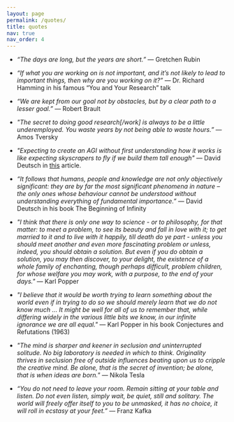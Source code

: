 ```yaml
---
layout: page
permalink: /quotes/
title: quotes
nav: true
nav_order: 4
---
```


- <i>“The days are long, but the years are short.”</i> ― Gretchen Rubin

- <i>“If what you are working on is not important, and it’s not likely to lead to important things, then why are you working on it?”</i> ― Dr. Richard Hamming in his famous “You and Your Research” talk

- <i>“We are kept from our goal not by obstacles, but by a clear path to a lesser goal.”</i> ― Robert Brault

- <i>"The secret to doing good research[/work] is always to be a little underemployed. You waste years by not being able to waste hours.”</i> ― Amos Tversky

- <i>"Expecting to create an AGI without first understanding how it works is like expecting skyscrapers to fly if we build them tall enough"</i> ― David Deutsch in [this](https://aeon.co/essays/how-close-are-we-to-creating-artificial-intelligence) article.

- <i>“It follows that humans, people and knowledge are not only objectively significant: they are by far the most significant phenomena in nature – the only ones whose behaviour cannot be understood without understanding everything of fundamental importance.”</i> ― David Deutsch in his book The Beginning of Infinity

- <i>"I think that there is only one way to science - or to philosophy, for that matter: to meet a problem, to see its beauty and fall in love with it; to get married to it and to live with it happily, till death do ye part - unless you should meet another and even more fascinating problem or unless, indeed, you should obtain a solution. But even if you do obtain a solution, you may then discover, to your delight, the existence of a whole family of enchanting, though perhaps difficult, problem children, for whose welfare you may work, with a purpose, to the end of your days."</i> ― Karl Popper

- <i>"I believe that it would be worth trying to learn something about the world even if in trying to do so we should merely learn that we do not know much ... It might be well for all of us to remember that, while differing widely in the various little bits we know, in our infinite ignorance we are all equal."</i> ― Karl Popper in his book Conjectures and Refutations (1963)

- <i>"The mind is sharper and keener in seclusion and uninterrupted solitude. No big laboratory is needed in which to think. Originality thrives in seclusion free of outside influences beating upon us to cripple the creative mind. Be alone, that is the secret of invention; be alone, that is when ideas are born."</i> ― Nikola Tesla

- <i>“You do not need to leave your room. Remain sitting at your table and listen. Do not even listen, simply wait, be quiet, still and solitary. The world will freely offer itself to you to be unmasked, it has no choice, it will roll in ecstasy at your feet.”</i> ― Franz Kafka
